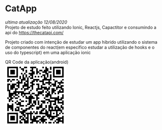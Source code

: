 # CatApp
_ultima atualização 12/08/2020_
<br>
Projeto de estudo feito utilizando Ionic, Reactjs, Capactitor e consumindo a api do https://thecatapi.com/

Projeto criado com intenção de estudar um app hibrido utilizando o sistema de componentes do react(em especifico estudar a utilização de hooks e o uso do typescript)
em uma aplicação ionic

QR Code da aplicação(android)<br>
![qrCode.png](qrCode.png)
